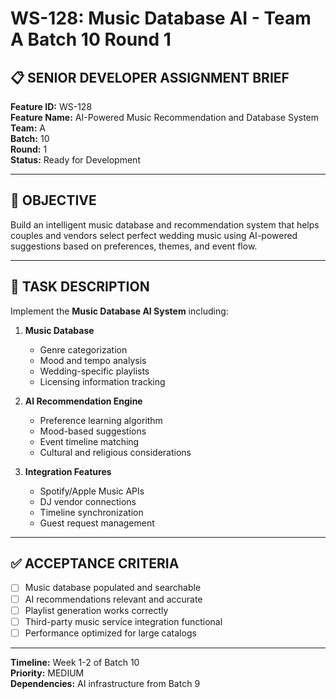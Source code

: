 # WS-128: Music Database AI - Team A Batch 10 Round 1

## 📋 SENIOR DEVELOPER ASSIGNMENT BRIEF

**Feature ID:** WS-128  
**Feature Name:** AI-Powered Music Recommendation and Database System  
**Team:** A  
**Batch:** 10  
**Round:** 1  
**Status:** Ready for Development  

---

## 🎯 OBJECTIVE

Build an intelligent music database and recommendation system that helps couples and vendors select perfect wedding music using AI-powered suggestions based on preferences, themes, and event flow.

---

## 📝 TASK DESCRIPTION

Implement the **Music Database AI System** including:

1. **Music Database**
   - Genre categorization
   - Mood and tempo analysis
   - Wedding-specific playlists
   - Licensing information tracking

2. **AI Recommendation Engine**
   - Preference learning algorithm
   - Mood-based suggestions
   - Event timeline matching
   - Cultural and religious considerations

3. **Integration Features**
   - Spotify/Apple Music APIs
   - DJ vendor connections
   - Timeline synchronization
   - Guest request management

---

## ✅ ACCEPTANCE CRITERIA

- [ ] Music database populated and searchable
- [ ] AI recommendations relevant and accurate
- [ ] Playlist generation works correctly
- [ ] Third-party music service integration functional
- [ ] Performance optimized for large catalogs

---

**Timeline:** Week 1-2 of Batch 10  
**Priority:** MEDIUM  
**Dependencies:** AI infrastructure from Batch 9
